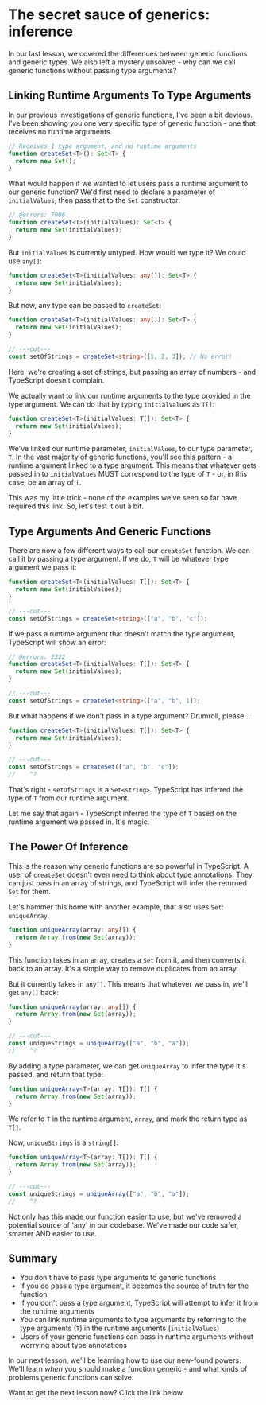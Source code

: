 # The secret sauce of generics: inference

In our last lesson, we covered the differences between generic functions and generic types. We also left a mystery unsolved - why can we call generic functions without passing type arguments?

## Linking Runtime Arguments To Type Arguments

In our previous investigations of generic functions, I've been a bit devious. I've been showing you one very specific type of generic function - one that receives no runtime arguments.

```ts twoslash
// Receives 1 type argument, and no runtime arguments
function createSet<T>(): Set<T> {
  return new Set();
}
```

What would happen if we wanted to let users pass a runtime argument to our generic function? We'd first need to declare a parameter of `initialValues`, then pass that to the `Set` constructor:

```ts twoslash
// @errors: 7006
function createSet<T>(initialValues): Set<T> {
  return new Set(initialValues);
}
```

But `initialValues` is currently untyped. How would we type it? We could use `any[]`:

```ts twoslash
function createSet<T>(initialValues: any[]): Set<T> {
  return new Set(initialValues);
}
```

But now, any type can be passed to `createSet`:

```ts twoslash
function createSet<T>(initialValues: any[]): Set<T> {
  return new Set(initialValues);
}

// ---cut---
const setOfStrings = createSet<string>([1, 2, 3]); // No error!
```

Here, we're creating a set of strings, but passing an array of numbers - and TypeScript doesn't complain.

We actually want to link our runtime arguments to the type provided in the type argument. We can do that by typing `initialValues` as `T[]`:

```ts twoslash
function createSet<T>(initialValues: T[]): Set<T> {
  return new Set(initialValues);
}
```

We've linked our runtime parameter, `initialValues`, to our type parameter, `T`. In the vast majority of generic functions, you'll see this pattern - a runtime argument linked to a type argument. This means that whatever gets passed in to `initialValues` MUST correspond to the type of `T` - or, in this case, be an array of `T`.

This was my little trick - none of the examples we've seen so far have required this link. So, let's test it out a bit.

## Type Arguments And Generic Functions

There are now a few different ways to call our `createSet` function. We can call it by passing a type argument. If we do, `T` will be whatever type argument we pass it:

```ts twoslash
function createSet<T>(initialValues: T[]): Set<T> {
  return new Set(initialValues);
}

// ---cut---
const setOfStrings = createSet<string>(["a", "b", "c"]);
```

If we pass a runtime argument that doesn't match the type argument, TypeScript will show an error:

```ts twoslash
// @errors: 2322
function createSet<T>(initialValues: T[]): Set<T> {
  return new Set(initialValues);
}

// ---cut---
const setOfStrings = createSet<string>(["a", "b", 1]);
```

But what happens if we don't pass in a type argument? Drumroll, please...

```ts twoslash
function createSet<T>(initialValues: T[]): Set<T> {
  return new Set(initialValues);
}

// ---cut---
const setOfStrings = createSet(["a", "b", "c"]);
//    ^?
```

That's right - `setOfStrings` is a `Set<string>`. TypeScript has inferred the type of `T` from our runtime argument.

Let me say that again - TypeScript inferred the type of `T` based on the runtime argument we passed in. It's magic.

## The Power Of Inference

This is the reason why generic functions are so powerful in TypeScript. A user of `createSet` doesn't even need to think about type annotations. They can just pass in an array of strings, and TypeScript will infer the returned `Set` for them.

Let's hammer this home with another example, that also uses `Set`: `uniqueArray`.

```ts twoslash
function uniqueArray(array: any[]) {
  return Array.from(new Set(array));
}
```

This function takes in an array, creates a `Set` from it, and then converts it back to an array. It's a simple way to remove duplicates from an array.

But it currently takes in `any[]`. This means that whatever we pass in, we'll get `any[]` back:

```ts twoslash
function uniqueArray(array: any[]) {
  return Array.from(new Set(array));
}

// ---cut---
const uniqueStrings = uniqueArray(["a", "b", "a"]);
//    ^?
```

By adding a type parameter, we can get `uniqueArray` to infer the type it's passed, and return that type:

```ts twoslash
function uniqueArray<T>(array: T[]): T[] {
  return Array.from(new Set(array));
}
```

We refer to `T` in the runtime argument, `array`, and mark the return type as `T[]`.

Now, `uniqueStrings` is a `string[]`:

```ts twoslash
function uniqueArray<T>(array: T[]): T[] {
  return Array.from(new Set(array));
}

// ---cut---
const uniqueStrings = uniqueArray(["a", "b", "a"]);
//    ^?
```

Not only has this made our function easier to use, but we've removed a potential source of 'any' in our codebase. We've made our code safer, smarter AND easier to use.

## Summary

- You don't have to pass type arguments to generic functions
- If you do pass a type argument, it becomes the source of truth for the function
- If you don't pass a type argument, TypeScript will attempt to infer it from the runtime arguments
- You can link runtime arguments to type arguments by referring to the type arguments (`T`) in the runtime arguments (`initialValues`)
- Users of your generic functions can pass in runtime arguments without worrying about type annotations

In our next lesson, we'll be learning how to use our new-found powers. We'll learn _when_ you should make a function generic - and what kinds of problems generic functions can solve.

Want to get the next lesson now? Click the link below.
